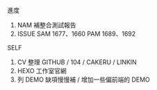 進度
1. NAM 補整合測試報告
2. ISSUE SAM 1677、1660 PAM 1689、1692


SELF

1. CV 整理 GITHUB / 104 / CAKERU / LINKIN
2. HEXO 工作室官網
3. 列 DEMO 缺項慢慢補 / 增加一些偏前端的 DEMO 

